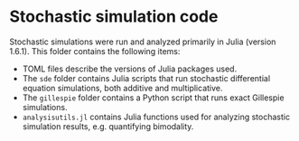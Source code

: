 # Stochastic simulation code

Stochastic simulations were run and analyzed primarily in Julia (version 1.6.1).
This folder contains the following items:

* TOML files describe the versions of Julia packages used.
* The `sde` folder contains Julia scripts that run stochastic differential equation simulations, both additive and multiplicative.
* The `gillespie` folder contains a Python script that runs exact Gillespie simulations.
* `analysisutils.jl` contains Julia functions used for analyzing stochastic simulation results, e.g. quantifying bimodality.
